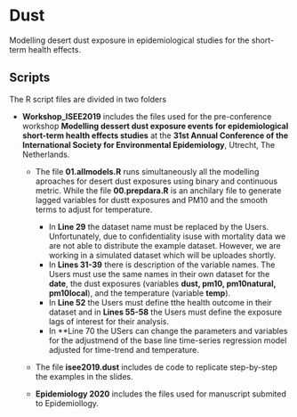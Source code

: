 # Dust
Modelling desert dust exposure in epidemiological studies for the short-term health effects.

## Scripts
The R script files are divided in two folders

* **Workshop_ISEE2019** includes the files used for the pre-conference workshop **Modelling dessert dust exposure events for epidemiological short-term health effects studies** at the **31st Annual Conference of the International Society for Environmental Epidemiology**, Utrecht, The Netherlands.

  * The file **01.allmodels.R** runs simultaneously all the modelling aproaches for desert dust exposures using binary and continuous metric. While the file **00.prepdara.R** is an anchilary file to generate lagged variables for dustt exposures and PM10 and the smooth terms to adjust for temperature.
    * In **Line 29** the dataset name must be replaced by the Users. Unfortunately, due to confidentiality isuse with mortality data we are not able to distribute the example dataset. However, we are working in a simulated dataset which will be uploades shortly.
    * In **Lines 31-39** there is description of the variable names. The Users must use the same names in their own dataset for the **date**, the dust exposures (variables **dust, pm10, pm10natural, pm10local**), and the temperature (variable **temp**). 
    * In **Line 52** the Users must define tthe health outcome in their dataset and in **Lines 55-58** the Users must define the exposure lags of interest for their analysis. 
    * In **Line 70 the USers can change the parameters and variables for the adjustmend of the base line time-series regression model adjusted for time-trend and temperature.

  * The file **isee2019.dust** includes de code to replicate step-by-step the examples in the slides.

  * **Epidemiology 2020** includes the files used for manuscript submited to Epidemiollogy.
  
  
  
